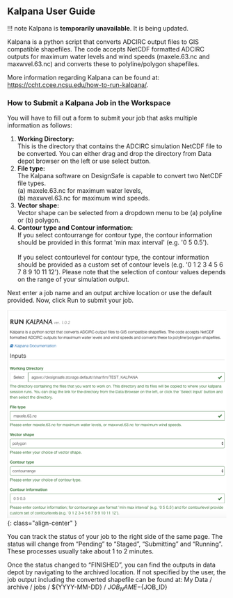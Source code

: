 ## Kalpana User Guide

!!! note
	Kalpana is **temporarily unavailable**. It is being updated.

Kalpana is a python script that converts ADCIRC output files to GIS compatible shapefiles. The code accepts NetCDF formatted ADCIRC outputs for maximum water levels and wind speeds (maxele.63.nc and maxwvel.63.nc) and converts these to polyline/polygon shapefiles.

More information regarding Kalpana can be found at: <a href="https://ccht.ccee.ncsu.edu/how-to-run-kalpana/" target="_blank">https://ccht.ccee.ncsu.edu/how-to-run-kalpana/</a>.

### How to Submit a Kalpana Job in the Workspace

You will have to fill out a form to submit your job that asks multiple information as follows:

<ol>
<li><b>Working Directory:</b><br>
	This is the directory that contains the ADCIRC simulation NetCDF file to be converted. You can either drag and drop the directory from Data depot browser on the left or use select button.<br>
	 </li>
<li><b>File type:</b><br>
	The Kalpana software on DesignSafe is capable to convert two NetCDF file types.<br>
	(a) maxele.63.nc for maximum water levels,<br>
	(b) maxwvel.63.nc for maximum wind speeds.<br>
	 </li>
<li><b>Vector shape:</b><br>
	Vector shape can be selected from a dropdown menu to be (a) polyline or (b) polygon.<br>
	 </li>
<li><b>Contour type and Contour information:</b><br>
	If you select contourrange for contour type, the contour information should be provided in this format 'min max interval' (e.g. '0 5 0.5').<br>
	 <br>
	If you select contourlevel for contour type, the contour information should be provided as a custom set of contour levels (e.g. '0 1 2 3 4 5 6 7 8 9 10 11 12'). Please note that the selection of contour values depends on the range of your simulation output.</li>
</ol>

Next enter a job name and an output archive location or use the default provided. Now, click Run to submit your job.

![](./imgs/kalpana-1.png){: class="align-center" }

You can track the status of your job to the right side of the same page. The status will change from “Pending” to “Staged”, “Submitting” and “Running”. These processes usually take about 1 to 2 minutes.

Once the status changed to “FINISHED”, you can find the outputs in data depot by navigating to the archived location. If not specified by the user, the job output including the converted shapefile can be found at: My Data / archive / jobs / ${YYYY-MM-DD} / ${JOB_NAME}-${JOB_ID}


